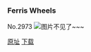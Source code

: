 ### Ferris Wheels
No.2973
![图片不见了~~~](https://imgs.xkcd.com/comics/ferris_wheels.png)

[原址](https://xkcd.com//2973) [下载](https://imgs.xkcd.com/comics/ferris_wheels.png)

